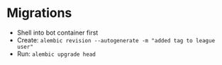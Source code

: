 # Migrations
- Shell into bot container first
- Create: `alembic revision --autogenerate -m "added tag to league user"`
- Run: `alembic upgrade head`